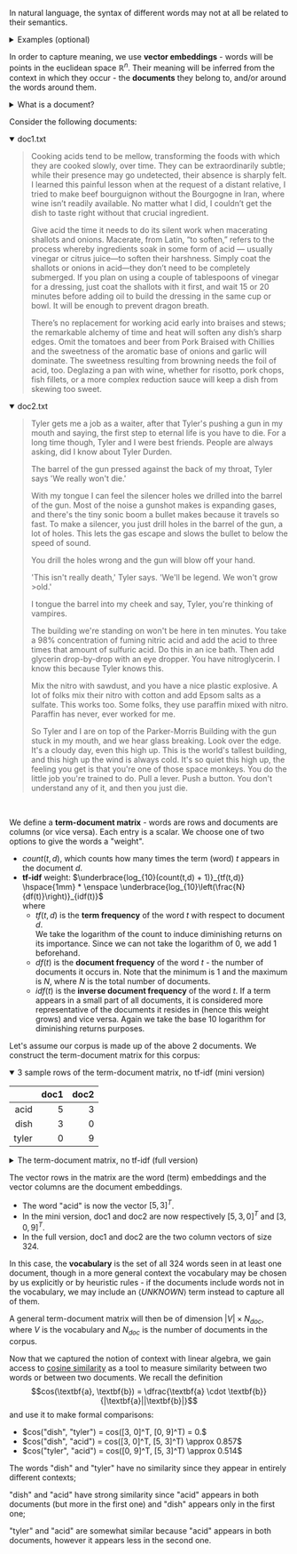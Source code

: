 In natural language, the syntax of different words may not at all be related to their semantics.
<details>
    <summary>Examples (optional)</summary>  

- *beautiful* and *attractive* have mostly the same meaning
- *beautiful* and *ugly* have mostly the opposite meaning
- *cat* and *dog* are not the same but they have \*some\* similarity
- *basketball* and *hoop* are not the same but they belong to the same [semantic field](https://en.wikipedia.org/wiki/Semantic_field)
</details>  


In order to capture meaning, we use **vector embeddings** - words will be points in the euclidean space $\mathbb{R}^n$. Their meaning will be inferred from the context in which they occur - the **documents** they belong to, and/or around the words around them.

<details>
    <summary>What is a document?</summary>

A document is a piece of text, one element of a dataset (corpus). For statistical learning purposes, documents are often annotated with additional data, for example the category they belong to. Sample datasets may then look like:  
- $\\{(d_1, c_1), (d_2, c_1), (d_3, c_2), (d_4, c_2), (d_5, c_2)\\}$ 
- $\\{(\text{"this movie sucks"}, \text{negative}), (\text{"Breathtaking from start to end!"}, \text{positive}) \\}$

and so on.
</details>
<p></p>

Consider the following documents:

<details open>
    <summary>doc1.txt</summary>

>Cooking acids tend to be mellow, transforming the foods with which they are cooked slowly, over time.
They can be extraordinarily subtle; while their presence may go undetected, their absence is sharply felt.
I learned this painful lesson when at the request of a distant relative, I tried to make beef bourguignon without the Bourgogne in Iran,
where wine isn’t readily available. No matter what I did, I couldn’t get the dish to taste right without that crucial ingredient.
>
>Give acid the time it needs to do its silent work when macerating shallots and onions.
Macerate, from Latin, “to soften,” refers to the process whereby ingredients soak in some form of acid — 
usually vinegar or citrus juice—to soften their harshness. Simply coat the shallots or onions in acid—they don’t need to be completely submerged.
If you plan on using a couple of tablespoons of vinegar for a dressing, just coat the shallots with it first, 
and wait 15 or 20 minutes before adding oil to build the dressing in the same cup or bowl. It will be enough to prevent dragon breath.
>
>There’s no replacement for working acid early into braises and stews; the remarkable alchemy of time and heat will soften any dish’s sharp edges.
Omit the tomatoes and beer from Pork Braised with Chillies and the sweetness of the aromatic base of onions and garlic will dominate.
The sweetness resulting from browning needs the foil of acid, too. 
Deglazing a pan with wine, whether for risotto, pork chops, fish fillets, or a more complex reduction sauce will keep a dish from skewing too sweet.
</details>

<details open>
    <summary>doc2.txt</summary>

>Tyler gets me a job as a waiter, after that Tyler's pushing a gun in my mouth and saying, the first step to eternal life is you have to die. 
For a long time though, Tyler and I were best friends. People are always asking, did I know about Tyler Durden.
>
>The barrel of the gun pressed against the back of my throat, Tyler says 'We really won't die.'
>
>With my tongue I can feel the silencer holes we drilled into the barrel of the gun. Most of the noise a gunshot makes is expanding gases,
and there's the tiny sonic boom a bullet makes because it travels so fast. To make a silencer, you just drill holes in the barrel of the gun, 
a lot of holes. This lets the gas escape and slows the bullet to below the speed of sound.
>
>You drill the holes wrong and the gun will blow off your hand.
>
>'This isn't really death,' Tyler says. 'We'll be legend. We won't grow >old.'
>
>I tongue the barrel into my cheek and say, Tyler, you're thinking of vampires.
>
>The building we're standing on won't be here in ten minutes. You take a 98% concentration of fuming nitric acid and add the acid
to three times that amount of sulfuric acid. Do this in an ice bath. Then add glycerin drop-by-drop with an eye dropper. You have nitroglycerin.
I know this because Tyler knows this.
>
>Mix the nitro with sawdust, and you have a nice plastic explosive. A lot of folks mix their nitro with cotton and add Epsom salts as a sulfate. 
This works too. Some folks, they use paraffin mixed with nitro. Paraffin has never, ever worked for me.
>
>So Tyler and I are on top of the Parker-Morris Building with the gun stuck in my mouth, and we hear glass breaking. Look over the edge. 
It's a cloudy day, even this high up. This is the world's tallest building, and this high up the wind is always cold. It's so quiet this high up,
the feeling you get is that you're one of those space monkeys. You do the little job you're trained to do.
Pull a lever.
Push a button.
You don't understand any of it, and then you just die.

</details>
<br/>

We define a **term-document matrix** - words are rows and documents are columns (or vice versa). Each entry is a scalar. We choose one of two options to give the words a "weight". 
- $count(t,d)$, which counts how many times the term (word) $t$ appears in the document $d$.
- **tf-idf** weight: $`\underbrace{log_{10}(count(t,d) + 1)}_{tf(t,d)} \hspace{1mm} * \enspace \underbrace{log_{10}\left(\frac{N}{df(t)}\right)}_{idf(t)}`$  
where
  - $tf(t,d)$ is the **term frequency** of the word $t$ with respect to document $d$.  
  We take the logarithm of the count to induce diminishing returns on its importance. Since we can not take the logarithm of $0$, we add $1$ beforehand.
  - $df(t)$ is the **document frequency** of the word $t$ - the number of documents it occurs in. Note that the minimum is $1$ and the maximum is $N$, where $N$ is the total number of documents.
  - $idf(t)$ is the **inverse document frequency** of the word $t$. If a term appears in a small part of all documents, it is considered more representative of the documents it resides in (hence this weight grows) and vice versa. Again we take the base $10$ logarithm for diminishing returns purposes.

Let's assume our corpus is made up of the above 2 documents. We construct the term-document matrix for this corpus:


<details open>
    <summary>3 sample rows of the term-document matrix, no tf-idf (mini version)</summary>

|       | doc1 | doc2 |
|------:|-----:|-----:|
|  acid |    5 |    3 |
|  dish |    3 |    0 |
| tyler |    0 |    9 |

</details>

<details>
    <summary>The term-document matrix, no tf-idf (full version)</summary>

|                 | doc1 | doc2 |
|----------------:|-----:|-----:|
| 15              |    1 |    0 |
| 20              |    1 |    0 |
| 98              |    0 |    1 |
| about           |    0 |    1 |
| absence         | 1    | 0    |
| acid            | 5    | 3    |
| acids           | 1    | 0    |
| add             | 0    | 3    |
| adding          | 1    | 0    |
| after           | 0    | 1    |
| against         | 0    | 1    |
| alchemy         | 1    | 0    |
| always          | 0    | 2    |
| amount          | 0    | 1    |
| an              | 0    | 2    |
| and             | 7    | 13   |
| any             | 1    | 1    |
| are             | 1    | 2    |
| aromatic        | 1    | 0    |
| as              | 0    | 2    |
| asking          | 0    | 1    |
| at              | 1    | 0    |
| available       | 1    | 0    |
| back            | 0    | 1    |
| barrel          | 0    | 4    |
| base            | 1    | 0    |
| bath            | 0    | 1    |
| be              | 4    | 2    |
| because         | 0    | 2    |
| beef            | 1    | 0    |
| beer            | 1    | 0    |
| before          | 1    | 0    |
| below           | 0    | 1    |
| best            | 0    | 1    |
| blow            | 0    | 1    |
| boom            | 0    | 1    |
| bourgogne       | 1    | 0    |
| bourguignon     | 1    | 0    |
| bowl            | 1    | 0    |
| braised         | 1    | 0    |
| braises         | 1    | 0    |
| breaking        | 0    | 1    |
| breath          | 1    | 0    |
| browning        | 1    | 0    |
| build           | 1    | 0    |
| building        | 0    | 3    |
| bullet          | 0    | 2    |
| button          | 0    | 1    |
| by              | 0    | 1    |
| can             | 1    | 1    |
| cheek           | 0    | 1    |
| chillies        | 1    | 0    |
| chops           | 1    | 0    |
| citrus          | 1    | 0    |
| cloudy          | 0    | 1    |
| coat            | 2    | 0    |
| cold            | 0    | 1    |
| completely      | 1    | 0    |
| complex         | 1    | 0    |
| concentration   | 0    | 1    |
| cooked          | 1    | 0    |
| cooking         | 1    | 0    |
| cotton          | 0    | 1    |
| couldn          | 1    | 0    |
| couple          | 1    | 0    |
| crucial         | 1    | 0    |
| cup             | 1    | 0    |
| day             | 0    | 1    |
| death           | 0    | 1    |
| deglazing       | 1    | 0    |
| did             | 1    | 1    |
| die             | 0    | 3    |
| dish            | 3    | 0    |
| distant         | 1    | 0    |
| do              | 1    | 3    |
| dominate        | 1    | 0    |
| don             | 1    | 1    |
| dragon          | 1    | 0    |
| dressing        | 2    | 0    |
| drill           | 0    | 2    |
| drilled         | 0    | 1    |
| drop            | 0    | 2    |
| dropper         | 0    | 1    |
| durden          | 0    | 1    |
| early           | 1    | 0    |
| edge            | 0    | 1    |
| edges           | 1    | 0    |
| enough          | 1    | 0    |
| epsom           | 0    | 1    |
| escape          | 0    | 1    |
| eternal         | 0    | 1    |
| even            | 0    | 1    |
| ever            | 0    | 1    |
| expanding       | 0    | 1    |
| explosive       | 0    | 1    |
| extraordinarily | 1    | 0    |
| eye             | 0    | 1    |
| fast            | 0    | 1    |
| feel            | 0    | 1    |
| feeling         | 0    | 1    |
| felt            | 1    | 0    |
| fillets         | 1    | 0    |
| first           | 1    | 1    |
| fish            | 1    | 0    |
| foil            | 1    | 0    |
| folks           | 0    | 2    |
| foods           | 1    | 0    |
| for             | 3    | 2    |
| form            | 1    | 0    |
| friends         | 0    | 1    |
| from            | 4    | 0    |
| fuming          | 0    | 1    |
| garlic          | 1    | 0    |
| gas             | 0    | 1    |
| gases           | 0    | 1    |
| get             | 1    | 1    |
| gets            | 0    | 1    |
| give            | 1    | 0    |
| glass           | 0    | 1    |
| glycerin        | 0    | 1    |
| go              | 1    | 0    |
| grow            | 0    | 1    |
| gun             | 0    | 6    |
| gunshot         | 0    | 1    |
| hand            | 0    | 1    |
| harshness       | 1    | 0    |
| has             | 0    | 1    |
| have            | 0    | 3    |
| hear            | 0    | 1    |
| heat            | 1    | 0    |
| here            | 0    | 1    |
| high            | 0    | 3    |
| holes           | 0    | 4    |
| ice             | 0    | 1    |
| if              | 1    | 0    |
| in              | 4    | 5    |
| ingredient      | 1    | 0    |
| ingredients     | 1    | 0    |
| into            | 1    | 2    |
| iran            | 1    | 0    |
| is              | 1    | 5    |
| isn             | 1    | 1    |
| it              | 3    | 4    |
| its             | 1    | 0    |
| job             | 0    | 2    |
| juice           | 1    | 0    |
| just            | 1    | 2    |
| keep            | 1    | 0    |
| know            | 0    | 2    |
| knows           | 0    | 1    |
| latin           | 1    | 0    |
| learned         | 1    | 0    |
| legend          | 0    | 1    |
| lesson          | 1    | 0    |
| lets            | 0    | 1    |
| lever           | 0    | 1    |
| life            | 0    | 1    |
| little          | 0    | 1    |
| ll              | 0    | 1    |
| long            | 0    | 1    |
| look            | 0    | 1    |
| lot             | 0    | 2    |
| macerate        | 1    | 0    |
| macerating      | 1    | 0    |
| make            | 1    | 1    |
| makes           | 0    | 2    |
| matter          | 1    | 0    |
| may             | 1    | 0    |
| me              | 0    | 2    |
| mellow          | 1    | 0    |
| minutes         | 1    | 1    |
| mix             | 0    | 2    |
| mixed           | 0    | 1    |
| monkeys         | 0    | 1    |
| more            | 1    | 0    |
| morris          | 0    | 1    |
| most            | 0    | 1    |
| mouth           | 0    | 2    |
| my              | 0    | 5    |
| need            | 1    | 0    |
| needs           | 2    | 0    |
| never           | 0    | 1    |
| nice            | 0    | 1    |
| nitric          | 0    | 1    |
| nitro           | 0    | 3    |
| nitroglycerin   | 0    | 1    |
| no              | 2    | 0    |
| noise           | 0    | 1    |
| of              | 8    | 14   |
| off             | 0    | 1    |
| oil             | 1    | 0    |
| old             | 0    | 1    |
| omit            | 1    | 0    |
| on              | 1    | 2    |
| one             | 0    | 1    |
| onions          | 3    | 0    |
| or              | 5    | 0    |
| over            | 1    | 1    |
| painful         | 1    | 0    |
| pan             | 1    | 0    |
| paraffin        | 0    | 2    |
| parker          | 0    | 1    |
| people          | 0    | 1    |
| plan            | 1    | 0    |
| plastic         | 0    | 1    |
| pork            | 2    | 0    |
| presence        | 1    | 0    |
| pressed         | 0    | 1    |
| prevent         | 1    | 0    |
| process         | 1    | 0    |
| pull            | 0    | 1    |
| push            | 0    | 1    |
| pushing         | 0    | 1    |
| quiet           | 0    | 1    |
| re              | 0    | 4    |
| readily         | 1    | 0    |
| really          | 0    | 2    |
| reduction       | 1    | 0    |
| refers          | 1    | 0    |
| relative        | 1    | 0    |
| remarkable      | 1    | 0    |
| replacement     | 1    | 0    |
| request         | 1    | 0    |
| resulting       | 1    | 0    |
| right           | 1    | 0    |
| risotto         | 1    | 0    |
| salts           | 0    | 1    |
| same            | 1    | 0    |
| sauce           | 1    | 0    |
| sawdust         | 0    | 1    |
| say             | 0    | 1    |
| saying          | 0    | 1    |
| says            | 0    | 2    |
| shallots        | 3    | 0    |
| sharp           | 1    | 0    |
| sharply         | 1    | 0    |
| silencer        | 0    | 2    |
| silent          | 1    | 0    |
| simply          | 1    | 0    |
| skewing         | 1    | 0    |
| slowly          | 1    | 0    |
| slows           | 0    | 1    |
| so              | 0    | 3    |
| soak            | 1    | 0    |
| soften          | 3    | 0    |
| some            | 1    | 1    |
| sonic           | 0    | 1    |
| sound           | 0    | 1    |
| space           | 0    | 1    |
| speed           | 0    | 1    |
| standing        | 0    | 1    |
| step            | 0    | 1    |
| stews           | 1    | 0    |
| stuck           | 0    | 1    |
| submerged       | 1    | 0    |
| subtle          | 1    | 0    |
| sulfate         | 0    | 1    |
| sulfuric        | 0    | 1    |
| sweet           | 1    | 0    |
| sweetness       | 2    | 0    |
| tablespoons     | 1    | 0    |
| take            | 0    | 1    |
| tallest         | 0    | 1    |
| taste           | 1    | 0    |
| ten             | 0    | 1    |
| tend            | 1    | 0    |
| that            | 1    | 3    |
| the             | 16   | 27   |
| their           | 3    | 1    |
| then            | 0    | 2    |
| there           | 1    | 1    |
| they            | 3    | 1    |
| thinking        | 0    | 1    |
| this            | 1    | 10   |
| those           | 0    | 1    |
| though          | 0    | 1    |
| three           | 0    | 1    |
| throat          | 0    | 1    |
| time            | 3    | 1    |
| times           | 0    | 1    |
| tiny            | 0    | 1    |
| to              | 10   | 6    |
| tomatoes        | 1    | 0    |
| tongue          | 0    | 2    |
| too             | 2    | 1    |
| top             | 0    | 1    |
| trained         | 0    | 1    |
| transforming    | 1    | 0    |
| travels         | 0    | 1    |
| tried           | 1    | 0    |
| tyler           | 0    | 9    |
| understand      | 0    | 1    |
| undetected      | 1    | 0    |
| up              | 0    | 3    |
| use             | 0    | 1    |
| using           | 1    | 0    |
| usually         | 1    | 0    |
| vampires        | 0    | 1    |
| vinegar         | 2    | 0    |
| wait            | 1    | 0    |
| waiter          | 0    | 1    |
| we              | 0    | 6    |
| were            | 0    | 1    |
| what            | 1    | 0    |
| when            | 2    | 0    |
| where           | 1    | 0    |
| whereby         | 1    | 0    |
| whether         | 1    | 0    |
| which           | 1    | 0    |
| while           | 1    | 0    |
| will            | 4    | 1    |
| wind            | 0    | 1    |
| wine            | 2    | 0    |
| with            | 4    | 6    |
| without         | 2    | 0    |
| won             | 0    | 3    |
| work            | 1    | 0    |
| worked          | 0    | 1    |
| working         | 1    | 0    |
| works           | 0    | 1    |
| world           | 0    | 1    |
| wrong           | 0    | 1    |
| you             | 1    | 13   |
| your            | 0    | 1    |

</details>

The vector rows in the matrix are the word (term) embeddings and the vector columns are the document embeddings.  
- The word "acid" is now the vector $[5, 3]^T$.
- In the mini version, doc1 and doc2 are now respectively $[5, 3, 0]^T$ and $[3, 0, 9]^T$.
- In the full version, doc1 and doc2 are the two column vectors of size $324$.

In this case, the **vocabulary** is the set of all $324$ words seen in at least one document, though in a more general context the vocabulary may be chosen by us explicitly or by heuristic rules - if the documents include words not in the vocabulary, we may include an $\langle UNKNOWN \rangle$ term instead to capture all of them.

A general term-document matrix will then be of dimension $|V| \times N_{doc}$, where $V$ is the vocabulary and $N_{doc}$ is the number of documents in the corpus.


Now that we captured the notion of context with linear algebra, we gain access to [cosine similarity](https://en.wikipedia.org/wiki/Cosine_similarity) as a tool to measure similarity between two words or between two documents. 
We recall the definition $$cos(\textbf{a}, \textbf{b}) = \dfrac{\textbf{a} \cdot \textbf{b}}{|\textbf{a}||\textbf{b}|}$$
and use it to make formal comparisons:
- $cos("dish", "tyler") = cos([3, 0]^T, [0, 9]^T) = 0.$
- $cos("dish", "acid") = cos([3, 0]^T, [5, 3]^T) \approx 0.857$
- $cos("tyler", "acid") = cos([0, 9]^T, [5, 3]^T) \approx 0.514$

The words "dish" and "tyler" have no similarity since they appear in entirely different contexts;

"dish" and "acid" have strong similarity since "acid" appears in both documents (but more in the first one) and "dish" appears only in the first one;

"tyler" and "acid" are somewhat similar because "acid" appears in both documents, however it appears less in the second one.